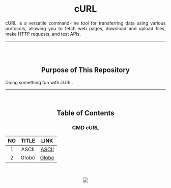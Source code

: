 <!--About-->
<div align=center>
  <h1>
    cURL
  </h1>
    <p align=justify>
      cURL is a versatile command-line tool for transferring data using various protocols, allowing you to fetch web pages, download and upload files, make HTTP requests, and test APIs.
    </p>
</div>
<!--About End-->

<!--Gap-->
<hr><br><br>
<!--Gap End-->

<!--Purpose-->
<div align=center>
  <h2>
    Purpose of This Repository
  </h2>
</div>
  <p align=justify>
     Doing something fun with cURL.
<!--Purpose End-->

<!--Gap-->
<hr><br>
<!--Gap End-->

<!--Table of Contents-->
<div align=center>
  <h2>
    Table of Contents
  </h2>
  <h3>
    CMD cURL
  </h3>
  <table >
    <!--Header-->
    <thead align=center>
      <th>NO</th> <th>TITLE</th> <th>LINK</th>
    </thead>
    <!--Header End-->
    <tbody align=center>
      <!-- 1 -->
      <tr>
        <td>1</td>
        <td>ASCII</td>
        <td>
            <a href="https://github.com/guanshiyin28/CMD-Curl/blob/master/ASCII.bat">ASCII</a>
        </td>
      </tr>
      <!-- 1 -->
      <!-- 2 -->
      <tr>
        <td>2</td>
        <td>Globe</td>
        <td>
            <a href="https://github.com/guanshiyin28/CMD-Curl/blob/master/Globe.bat">Globe</a>
        </td>
      </tr>
      <!-- 2 -->
    </tbody>
  </table>
</div>
<!--Table of Contents End-->

<!--Gap-->
<br>
<!--Gap End-->

<!--Footer-->
<p align="center">
  <a href="https://www.instagram.com/guanshiyin_/">
     <img src="https://capsule-render.vercel.app/api?type=waving&height=200&color=20:72aae3,100:cadbf5&section=footer&reversal=false&textBg=false&fontAlignY=50&descAlign=48&descAlignY=59"/>
  </a>
</p>

